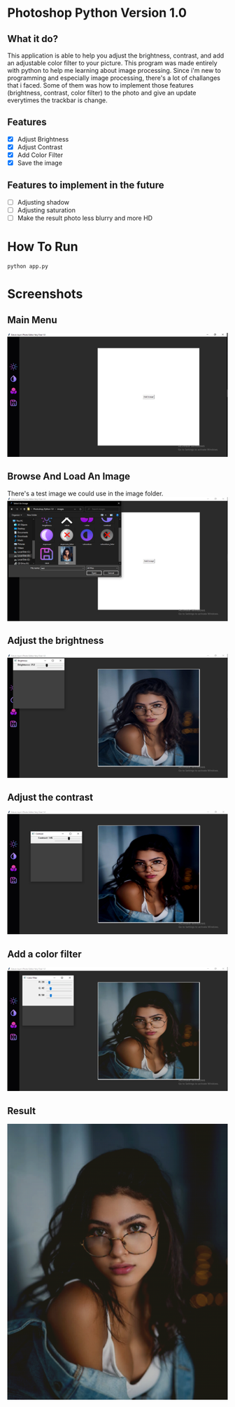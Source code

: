# Photoshop Python Version 1.0

## What it do?
   This application is able to help you adjust the brightness, contrast, and add an adjustable color filter to your picture. This program was made entirely with python to help me learning about image processing. Since i'm new to programming and especially image processing, there's a lot of challanges that i faced. Some of them was how to implement those features (brightness, contrast, color filter) to the photo and give an update everytimes the trackbar is change.

## Features
- [x] Adjust Brightness
- [x] Adjust Contrast
- [x] Add Color Filter
- [x] Save the image

## Features to implement in the future
- [ ] Adjusting shadow
- [ ] Adjusting saturation
- [ ] Make the result photo less blurry and more HD

# How To Run
    python app.py

# Screenshots

## Main Menu
![Main Menu](./Screenshots/main&#32;menu.jpg)

## Browse And Load An Image
There's a test image we could use in the image folder.
![Browse an image](./Screenshots/load&#32;an&#32;image.jpg)

## Adjust the brightness
![Adjust the brightness](./Screenshots/brightness&#32;adjust.jpg)

## Adjust the contrast
![Adjust the contrast](./Screenshots/contrast&#32;adjust.jpg)

## Add a color filter
![Color filter](./Screenshots/add&#32;color&#32;filter.jpg)

## Result
![Result](./Screenshots/Result.png)
